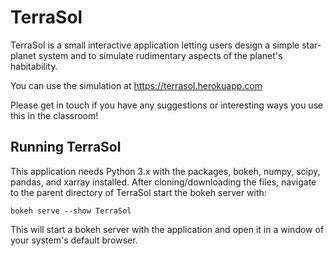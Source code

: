 # TerraSol

TerraSol is a small interactive application letting users design a simple
star-planet system and to simulate rudimentary aspects of the planet's
habitability.

You can use the simulation at https://terrasol.herokuapp.com

Please get in touch if  you have any suggestions or interesting ways you use this
in the classroom!

## Running TerraSol

This application needs Python 3.x with the packages, bokeh, numpy,
scipy, pandas, and xarray installed. After cloning/downloading the files,
navigate to the parent directory of TerraSol start the bokeh
server with:

    bokeh serve --show TerraSol

This will start a bokeh server with the application and open it in
a window of your system's default browser.
